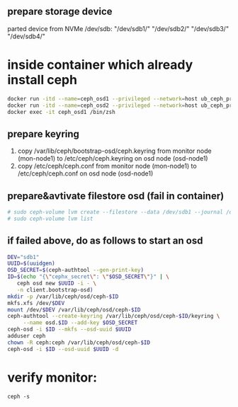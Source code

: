 ## prepare storage device
parted device from NVMe /dev/sdb: "/dev/sdb1/" "/dev/sdb2/" "/dev/sdb3/" "/dev/sdb4/"

# inside container which already install ceph
```bash
docker run -itd --name=ceph_osd1 --privileged --network=host ub_ceph_prod:v17.1.0
docker run -itd --name=ceph_osd2 --privileged --network=host ub_ceph_prod:v17.1.0
docker exec -it ceph_osd1 /bin/zsh
```

## prepare keyring
1. copy /var/lib/ceph/bootstrap-osd/ceph.keyring from monitor node (mon-node1) to /etc/ceph/ceph.keyring on osd node (osd-node1)
2. copy /etc/ceph/ceph.conf from monitor node (mon-node1) to /etc/ceph/ceph.conf on osd node (osd-node1)

## prepare&avtivate filestore osd (fail in container)
```bash
# sudo ceph-volume lvm create --filestore --data /dev/sdb1 --journal /dev/sdb2
# sudo ceph-volume lvm list
```

## if failed above, do as follows to start an osd
```bash
DEV="sdb1"
UUID=$(uuidgen)
OSD_SECRET=$(ceph-authtool --gen-print-key)
ID=$(echo "{\"cephx_secret\": \"$OSD_SECRET\"}" | \
   ceph osd new $UUID -i - \
   -n client.bootstrap-osd)
mkdir -p /var/lib/ceph/osd/ceph-$ID
mkfs.xfs /dev/$DEV
mount /dev/$DEV /var/lib/ceph/osd/ceph-$ID
ceph-authtool --create-keyring /var/lib/ceph/osd/ceph-$ID/keyring \
     --name osd.$ID --add-key $OSD_SECRET
ceph-osd -i $ID --mkfs --osd-uuid $UUID
adduser ceph
chown -R ceph:ceph /var/lib/ceph/osd/ceph-$ID
ceph-osd -i $ID --osd-uuid $UUID -d
```


# verify monitor:
`ceph -s`

